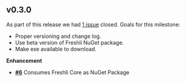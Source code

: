 ## v0.3.0


As part of this release we had [1 issue](https://github.com/corgibytes/freshli-cli/milestone/1?closed=1) closed.
Goals for this milestone:

- Proper versioning and change log.
- Use beta version of Freshli NuGet package.
- Make exe available to download.

__Enhancement__

- [__#6__](https://github.com/corgibytes/freshli-cli/pull/6) Consumes Freshli Core as NuGet Package



